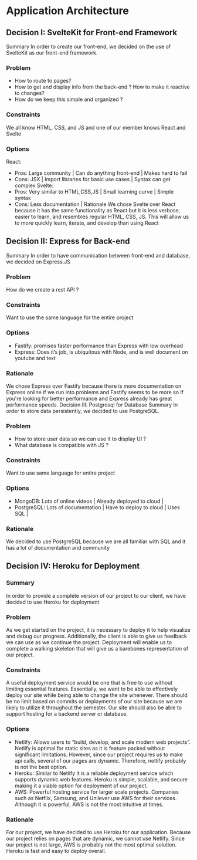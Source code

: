 # Application Architecture

## Decision I: SvelteKit for Front-end Framework

Summary
In order to create our front-end, we decided on the use of SvelteKit as our front-end framework.

### Problem

- How to route to pages?
- How to get and display info from the back-end ? How to make it reactive to changes?
- How do we keep this simple and organized ?

### Constraints

We all know HTML, CSS, and JS and one of our member knows React and Svelte

### Options

React:

- Pros: Large community | Can do anything front-end | Makes hard to fail
- Cons: JSX | Import libraries for basic use cases | Syntax can get complex
  Svelte:
- Pros: Very similar to HTML,CSS,JS | Small learning curve | Simple syntax
- Cons: Less documentation |
  Rationale
  We chose Svelte over React because it has the same functionality as React but it is less verbose, easier to learn, and resembles regular HTML, CSS, JS. This will allow us to more quickly learn, iterate, and develop than using React

## Decision II: Express for Back-end

Summary
In order to have communication between front-end and database, we decided on Express.JS

### Problem

How do we create a rest API ?

### Constraints

Want to use the same language for the entire project

### Options

- Fastify: promises faster performance than Express with low overhead
- Express: Does it’s job, is ubiquitous with Node, and is well document on youtube and text

### Rationale

We chose Express over Fastify because there is more documentation on Express online if we run into problems and Fastify seems to be more so if you're looking for better performance and Express already has great performance speeds.
Decision III: Postgresql for Database
Summary
In order to store data persistently, we decided to use PostgreSQL.

### Problem

- How to store user data so we can use it to display UI ?
- What database is compatible with JS ?

### Constraints

Want to use same language for entire project

### Options

- MongoDB: Lots of online videos | Already deployed to cloud |
- PostgreSQL: Lots of documentation | Have to deploy to cloud | Uses SQL |

### Rationale

We decided to use PostgreSQL because we are all familiar with SQL and it has a lot of documentation and community

## Decision IV: Heroku for Deployment

### Summary

In order to provide a complete version of our project to our client, we have decided to use Heroku for deployment

### Problem

As we get started on the project, it is necessary to deploy it to help visualize and debug our progress. Additionally, the client is able to give us feedback we can use as we continue the project. Deployment will enable us to complete a walking skeleton that will give us a barebones representation of our project.

### Constraints

A useful deployment service would be one that is free to use without limiting essential features. Essentially, we want to be able to effectively deploy our site while being able to change the site whenever. There should be no limit based on commits or deployments of our site because we are likely to utilize it throughout the semester. Our site should also be able to support hosting for a backend server or database.

### Options

- Netlify: Allows users to “build, develop, and scale modern web projects”. Netlify is optimal for static sites as it is feature packed without significant limitations. However, since our project requires us to make api calls, several of our pages are dynamic. Therefore, netlify probably is not the best option.
- Heroku: Similar to Netlify it is a reliable deployment service which supports dynamic web features. Heroku is simple, scalable, and secure making it a viable option for deployment of our project.
- AWS: Powerful hosting service for larger scale projects. Companies such as Netflix, Samsung, and Unilever use AWS for their services. Although it is powerful, AWS is not the most intuitive at times.

### Rationale

For our project, we have decided to use Heroku for our application. Because our project relies on pages that are dynamic, we cannot use Netlify. Since our project is not large, AWS is probably not the most optimal solution. Heroku is fast and easy to deploy overall.
